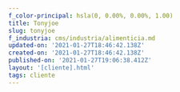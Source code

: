 ```yaml
---
f_color-principal: hsla(0, 0.00%, 0.00%, 1.00)
title: Tonyjoe
slug: tonyjoe
f_industria: cms/industria/alimenticia.md
updated-on: '2021-01-27T18:46:42.138Z'
created-on: '2021-01-27T18:46:42.138Z'
published-on: '2021-01-27T19:06:38.412Z'
layout: '[cliente].html'
tags: cliente
---
```



